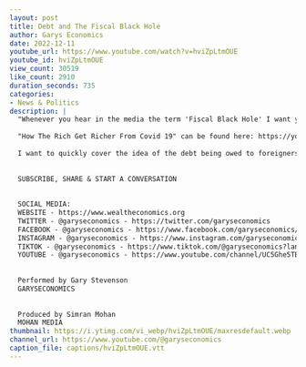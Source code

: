 ```yaml
---
layout: post
title: Debt and The Fiscal Black Hole
author: Garys Economics
date: 2022-12-11
youtube_url: https://www.youtube.com/watch?v=hviZpLtmOUE
youtube_id: hviZpLtmOUE
view_count: 30519
like_count: 2910
duration_seconds: 735
categories:
- News & Politics
description: |
  "Whenever you hear in the media the term 'Fiscal Black Hole' I want you to hear 'Fiscal enormous pile of money', because it is not possible for debt to grow without private wealth growing.  And whenever anybody tells you: 'How do we pay the debt back?' I want you to turn around and say to them: Where has the money gone?  Who has the money now?  Why don't we tax them?"
  
  "How The Rich Get Richer From Covid 19" can be found here: https://youtu.be/EiblHqbpXHs
  
  I want to quickly cover the idea of the debt being owed to foreigners - whilst some UK debt is owed to foreigners, there is also much ownership of foreign debt by people in the UK.  Data shows that the amount of money flowing out of the UK actually REDUCED during covid, so we know that the vast majority of money giving out during covid stayed in the country.
  
  
  SUBSCRIBE, SHARE & START A CONVERSATION
  
  
  SOCIAL MEDIA:
  WEBSITE - https://www.wealtheconomics.org
  TWITTER - @garyseconomics - https://twitter.com/garyseconomics
  FACEBOOK - @garyseconomics - https://www.facebook.com/garyseconomics/
  INSTAGRAM - @garyseconomics - https://www.instagram.com/garyseconomics/
  TIKTOK - @garyseconomics - https://www.tiktok.com/@garyseconomics?lang=en
  YOUTUBE - @garyseconomics - https://www.youtube.com/channel/UC5Ghe5TBQGYIOANuiNW4hDQ
  
  
  Performed by Gary Stevenson
  GARYSECONOMICS
  
  
  Produced by Simran Mohan
  MOHAN MEDIA
thumbnail: https://i.ytimg.com/vi_webp/hviZpLtmOUE/maxresdefault.webp
channel_url: https://www.youtube.com/@garyseconomics
caption_file: captions/hviZpLtmOUE.vtt
---
```

